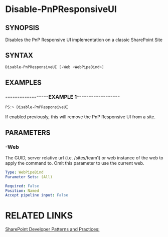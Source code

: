 # Disable-PnPResponsiveUI

## SYNOPSIS
Disables the PnP Responsive UI implementation on a classic SharePoint Site

## SYNTAX 

```powershell
Disable-PnPResponsiveUI [-Web <WebPipeBind>]
```


## EXAMPLES

### ------------------EXAMPLE 1------------------
```powershell
PS:> Disable-PnPResponsiveUI
```

If enabled previously, this will remove the PnP Responsive UI from a site.

## PARAMETERS

### -Web
The GUID, server relative url (i.e. /sites/team1) or web instance of the web to apply the command to. Omit this parameter to use the current web.

```yaml
Type: WebPipeBind
Parameter Sets: (All)

Required: False
Position: Named
Accept pipeline input: False
```

# RELATED LINKS

[SharePoint Developer Patterns and Practices:](http://aka.ms/sppnp)